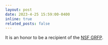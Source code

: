 ```yaml
---
layout: post
date: 2023-4-25 15:59:00-0400
inline: true
related_posts: false
---
```


It is an honor to be a recipient of the [NSF GRFP](https://viterbischool.usc.edu/news/2023/07/usc-computer-science-students-awarded-nsf-graduate-research-fellowships/).
